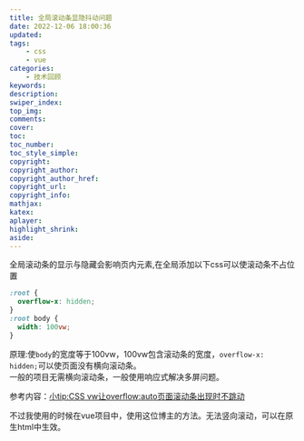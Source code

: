```yaml
---
title: 全局滚动条显隐抖动问题
date: 2022-12-06 18:00:36
updated:
tags:
    - css
    - vue
categories:
    - 技术回顾
keywords:
description:
swiper_index:
top_img:
comments:
cover:
toc:
toc_number:
toc_style_simple:
copyright:
copyright_author:
copyright_author_href:
copyright_url:
copyright_info:
mathjax:
katex:
aplayer:
highlight_shrink:
aside:
---
```

全局滚动条的显示与隐藏会影响页内元素,在全局添加以下css可以使滚动条不占位置
```css
:root {
  overflow-x: hidden;
}
:root body {
  width: 100vw;
}
```
原理:使`body`的宽度等于100vw，100vw包含滚动条的宽度，`overflow-x: hidden;`可以使页面没有横向滚动条。  
一般的项目无需横向滚动条，一般使用响应式解决多屏问题。

参考内容：[小tip:CSS vw让overflow:auto页面滚动条出现时不跳动](https://www.zhangxinxu.com/wordpress/2015/01/css-page-scrollbar-toggle-center-no-jumping/)  

不过我使用的时候在vue项目中，使用这位博主的方法。无法竖向滚动，可以在原生html中生效。
